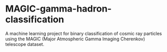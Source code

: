 # MAGIC-gamma-hadron-classification
A machine learning project for binary classification of cosmic ray particles using the MAGIC (Major Atmospheric Gamma Imaging Cherenkov) telescope dataset.
